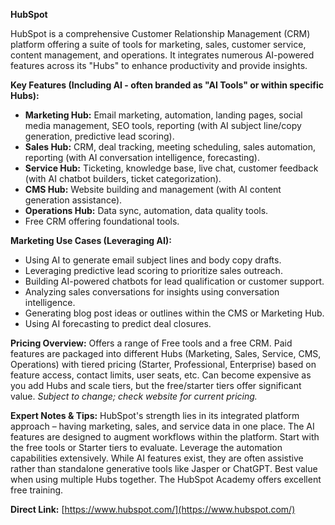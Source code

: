 **HubSpot**

HubSpot is a comprehensive Customer Relationship Management (CRM) platform offering a suite of tools for marketing, sales, customer service, content management, and operations. It integrates numerous AI-powered features across its "Hubs" to enhance productivity and provide insights.

**Key Features (Including AI \- often branded as "AI Tools" or within specific Hubs):**

* **Marketing Hub:** Email marketing, automation, landing pages, social media management, SEO tools, reporting (with AI subject line/copy generation, predictive lead scoring).  
* **Sales Hub:** CRM, deal tracking, meeting scheduling, sales automation, reporting (with AI conversation intelligence, forecasting).  
* **Service Hub:** Ticketing, knowledge base, live chat, customer feedback (with AI chatbot builders, ticket categorization).  
* **CMS Hub:** Website building and management (with AI content generation assistance).  
* **Operations Hub:** Data sync, automation, data quality tools.  
* Free CRM offering foundational tools.

**Marketing Use Cases (Leveraging AI):**

* Using AI to generate email subject lines and body copy drafts.  
* Leveraging predictive lead scoring to prioritize sales outreach.  
* Building AI-powered chatbots for lead qualification or customer support.  
* Analyzing sales conversations for insights using conversation intelligence.  
* Generating blog post ideas or outlines within the CMS or Marketing Hub.  
* Using AI forecasting to predict deal closures.

**Pricing Overview:** Offers a range of Free tools and a free CRM. Paid features are packaged into different Hubs (Marketing, Sales, Service, CMS, Operations) with tiered pricing (Starter, Professional, Enterprise) based on feature access, contact limits, user seats, etc. Can become expensive as you add Hubs and scale tiers, but the free/starter tiers offer significant value. *Subject to change; check website for current pricing.*

**Expert Notes & Tips:** HubSpot's strength lies in its integrated platform approach – having marketing, sales, and service data in one place. The AI features are designed to augment workflows within the platform. Start with the free tools or Starter tiers to evaluate. Leverage the automation capabilities extensively. While AI features exist, they are often assistive rather than standalone generative tools like Jasper or ChatGPT. Best value when using multiple Hubs together. The HubSpot Academy offers excellent free training.

**Direct Link:** [https://www.hubspot.com/](https://www.hubspot.com/)